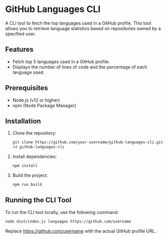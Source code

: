 # GitHub Languages CLI

A CLI tool to fetch the top languages used in a GitHub profile. This tool allows you to retrieve language statistics based on repositories owned by a specified user.

## Features
- Fetch top 5 languages used in a GitHub profile.
- Displays the number of lines of code and the percentage of each language used.

## Prerequisites
- Node.js (v12 or higher)
- npm (Node Package Manager)

## Installation

1. Clone the repository:
   ```bash
   git clone https://github.com/your-username/github-languages-cli.git
   cd github-languages-cli
   ```
2. Install dependencies:
   ```bash
   npm install
   ```
3. Build the project:
   ```bash
   npm run build

## Running the CLI Tool
To run the CLI tool locally, use the following command:
```bash
node dist/index.js languages https://github.com/username
```
Replace https://github.com/username with the actual GitHub profile URL.

